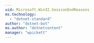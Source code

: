```yaml
---
uid: Microsoft.Win32.SessionEndReasons
ms.technology: 
  - "dotnet-standard"
author: "dotnet-bot"
ms.author: "dotnetcontent"
manager: "wpickett"
---
```

